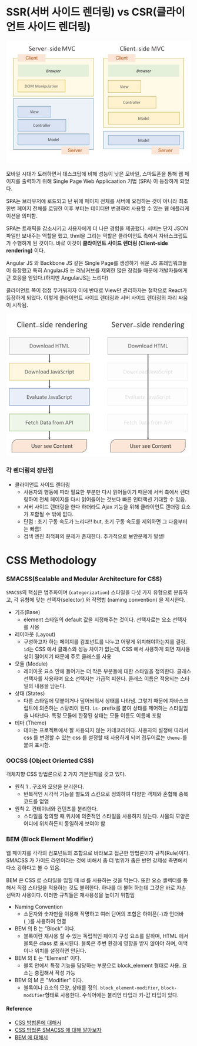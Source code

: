 # SSR(서버 사이드 렌더링) vs CSR(클라이언트 사이드 렌더링)

![rendering](../assets/rendering.png)

모바일 시대가 도래하면서 데스크탑에 비해 성능이 낮은 모바일, 스마트폰을 통해 웹 페이지를 출력하기 위해 Single Page Web Applicaation 기법 (SPA) 이 등장하게 되었다.

SPA는 브라우저에 로드되고 난 뒤에 페이지 전체를 서버에 요청하는 것이 아니라 최초 한번 페이지 전체를 로딩한 이후 부터는 데이터만 변경하여 사용할 수 있는 웹 애플리케이션을 의미함.

SPA는 트래픽을 감소시키고 사용자에게 더 나은 경험을 제공했다. 서버는 단지 JSON 파일만 보내주는 역할을 했고, thml을 그리는 역할은 클라이언트 측에서 자바스크립트가 수행하게 된 것이다. 바로 이것이 __클라이언트 사이드 렌더링 (Client-side rendering)__ 이다.

Angular JS 와 Backbone JS 같은 Single Page를 생성하기 쉬운 JS 프레임워크들이 등장했고 특히 AngularJS 는 러닝커브를 제외한 많은 장점들 때문에 개발자들에게 큰 호응을 얻었다.(하지만 AngularJS는 느리다)

클라이언트 쪽이 점점 무거워지자 이에 반대로 View만 관리하자는 철학으로 React가 등장하게 되었다. 이렇게 클라이언트 사이드 렌더링과 서버 사이드 렌더링의 자리 싸움이 시작됨.

![rendering2](../assets/rendering2.png)

### 각 렌더링의 장단점

- 클라이언트 사이드 렌더링 
  - 사용자의 행동에 따라 필요한 부분만 다시 읽어들이기 때문에 서버 측에서 렌더링하여 전체 페이지를 다시 읽어들이는 것보다 빠른 인터랙션 기대할 수 있음.
  - 서버 사이드 렌더링을 한다 하더라도 Ajax 기능을 위해 클라이언트 렌더링 요소가 포함될 수 밖에 없다.
  - 단점 : 초기 구동 속도가 느리다!! but, 초기 구동 속도를 제외하면 그 다음부터는 빠름!
  - 검색 엔진 최적화의 문제가 존재한다. 추가적으로 보안문제가 발생!



# CSS Methodology

### SMACSS(Scalable and Modular Architecture for CSS)

`SMACSS`의 핵심은 범주화이며 (`categorization`) 스타일을 다섯 가지 유형으로 분류하고, 각 유형에 맞는 선택자(selector) 와 작명법 (naming convention) 을 제시한다.

- 기초(Base)
  - element 스타일의 default 값을 지정해주는 것이다. 선택자로는 요소 선택자를 사용
- 레이아웃 (Layout)
  - 구성하고자 하는 페이지를 컴포넌트를 나누고 어떻게 위치해야하는지를 결정. `id`는 CSS 에서 클래스와 성능 차이가 없는데, CSS 에서 사용하게 되면 재사용성이 떨어지기 때문에 주로 클래스를 사용
- 모듈 (Module)
  - 레이아웃 요소 안에 들어가는 더 작은 부분들에 대한 스타일을 정의한다. 클래스 선택자를 사용하며 요소 선택자는 가급적 피한다. 클래스 이름은 적용되는 스타일의 내용을 담는다.
- 상태 (States)
  - 다른 스타일에 덧붙이거나 덮어씌워서 상태를 나타냄. 그렇기 때문에 자바스크립트에 의존하는 스탕리이 된다. `is-` prefix를 붙여 상태를 제어하는 스타일임을 나타낸다. 특정 모듈에 한정된 상태는 모듈 이름도 이름에 포함
- 테마 (Theme)
  - 테마는 프로젝트에서 잘 사용되지 않는 카테코리이다. 사용자의 설정에 따라서 css 를 변경할 수 있는 css 를 설정할 때 사용하게 되며 접두어로는 `theme-`를 붙여 표시함.

### OOCSS (Object Oriented CSS)

객체지향 CSS 방법론으로 2 가지 기본원칙을 갖고 있다.

- 원칙 1 . 구조와 모양을 분리한다.
  - 반복적인 시각적 기능을 별도의 스킨으로 정의하여 다양한 객체와 혼합해 중복코드를 없앰
- 원칙 2. 컨테이너와 컨텐츠를 분리한다.
  - 스타일을 정의할 때 위치에 의존적인 스타일을 사용하지 않는다. 사물의 모양은 어디에 위치하든지 동일하게 보여야 함



### BEM (Block Element Modifier)

웹 페이지를 각각의 컴포넌트의 조합으로 바라보고 접근한 방법론이자 규칙(Rule)이다. SMACSS 가 가이드 라인이라는 것에 비해서 좀 더 범위가 좁은 반면 강제성 측면에서 다소 강하다고 볼 수 있음.

BEM 은 CSS 로 스타일을 입힐 때 id 를 사용하는 것을 막는다. 또한 요소 셀렉터를 통해서 직접 스타일을 적용하는 것도 불허한다. 하나를 더 불허 하는데 그것은 바로 자손 선택자 사용이다. 이러한 규칙들은 재사용성을 높이기 위함임

- Naming Convention
  - 소문자와 숫자만을 이용해 작명하고 여러 단어의 조합은 하이픈(`-`)과 언더바 (`_`)를 사용하여 연결
- BEM 의 B 는 "Block" 이다.
  - 블록이란 재사용 할 수 있는 독립적인 페이지 구성 요소를 말하며, HTML 에서 블록은 class 로 표시된다. 블록은 주변 환경에 영향을 받지 않아야 하며, 여백이나 위치를 설정하면 안된다.
- BEM 의 E 는 "Element" 이다.
  - 블록 안에서 특정 기능을 담당하는 부분으로 block_element 형태로 사용. 요소는 충접해서 작성 가능
- BEM 의 M 은 "Modifier" 이다.
  - 블록이나 요소의 모양, 상태를 정의. `block_element-modifier`, `block-modifier`형태로 사용한다. 수식어에는 불리언 타입과 키-값 타입이 있다.



#### Reference

- [CSS 방법론에 대해서](http://wit.nts-corp.com/2015/04/16/3538)
- [CSS 방법론 SMACSS 에 대해 알아보자](https://brunch.co.kr/@larklark/1)
- [BEM 에 대해서](https://en.bem.info/)
